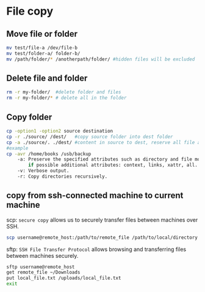 # File copy

## Move file or folder
```sh
mv test/file-a /dev/file-b
mv test/folder-a/ folder-b/
mv /path/folder/* /anotherpath/folder/ #hidden files will be excluded
```

## Delete file and folder
```sh
rm -r my-folder/  #delete folder and files
rm -r my-folder/* # delete all in the folder
```

## Copy folder
```sh
cp -option1 -option2 source destination
cp -r ./source/ /dest/   #copy source folder into dest folder
cp -a ./source/. ./dest/ #content in source to dest, reserve all file attributes
#example
cp -avr /home/books /usb/backup
    -a: Preserve the specified attributes such as directory and file mode, ownership, timestamps,
        if possible additional attributes: context, links, xattr, all.
    -v: Verbose output.
    -r: Copy directories recursively.
```

## copy from ssh-connected machine to current machine
scp: `secure copy` allows us to securely transfer files between machines over SSH.
```sh
scp username@remote_host:/path/to/remote_file /path/to/local/directory
```

sftp: `SSH File Transfer Protocol` allows browsing and transferring files between machines securely.
```sh
sftp username@remote_host
get remote_file ~/Downloads
put local_file.txt /uploads/local_file.txt
exit
```
